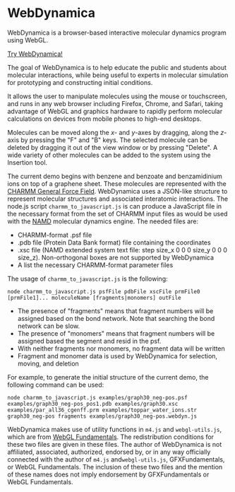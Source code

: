 WebDynamica
===========

WebDynamica is a browser-based interactive molecular dynamics program using WebGL.

[Try WebDynamica!](http://jeffcomer.us/webdynamica)

The goal of WebDynamica is to help educate the public and students about molecular interactions, while being useful to experts in molecular simulation for prototyping and constructing initial conditions.

It allows the user to manipulate molecules using the mouse or touchscreen, and runs in any web browser including Firefox, Chrome, and Safari, taking advantage of WebGL and graphics hardware to rapidly perform molecular calculations on devices from mobile phones to high-end desktops. 

Molecules can be moved along the *x*- and *y*-axes by dragging, along the *z*-axis by pressing the "F" and "B" keys. The selected molecule can be deleted by dragging it out of the view window or by pressing "Delete". A wide variety of other molecules can be added to the system using the Insertion tool. 

The current demo begins with benzene and benzoate and benzamidinium ions on top of a graphene sheet. These molecules are represented with the [CHARMM General Force Field](https://doi.org/10.1002/jcc.21367). WebDynamica uses a JSON-like structure to represent molecular structures and associated interatomic interactions. The node.js script `charmm_to_javascript.js` is can produce a JavaScript file in the necessary format from the set of CHARMM input files as would be used with the [NAMD](https://www.ks.uiuc.edu/Research/namd/) molecular dynamics engine. The needed files are:

- CHARMM-format .psf file
- .pdb file (Protein Data Bank format) file containing the coordinates
- .xsc file (NAMD extended system text file: step size_x 0 0 0 size_y 0 0 0 size_z). Non-orthogonal boxes are not supported by WebDynamica
- A list the necessary CHARMM-format parameter files

The usage of `charmm_to_javascript.js` is the following:

`node charmm_to_javascript.js psfFile pdbFile xscFile prmFile0 [prmFile1]... moleculeName [fragments|monomers] outFile`

- The presence of "fragments" means that fragment numbers will be assigned based on the bond network. Note that searching the bond network can be slow.
- The presence of "monomers" means that fragment numbers will be assigned based the segment and resid in the psf.
- With neither fragments nor monomers, no fragment data will be written
- Fragment and monomer data is used by WebDynamica for selection, moving, and deletion
    
For example, to generate the initial structure of the current demo, the following command can be used:

`node charmm_to_javascript.js examples/graph30_neg-pos.psf examples/graph30_neg-pos_pos1.pdb examples/graph30.xsc examples/par_all36_cgenff.prm examples/toppar_water_ions.str graph30_neg-pos fragments examples/graph30_neg-pos.webdyn.js`

WebDynamica makes use of utility functions in `m4.js` and `webgl-utils.js`, which are from [WebGL Fundamentals](https://webglfundamentals.org/). The redistribution conditions for these two files are given in these files. The author of WebDynamica is not affiliated, associated, authorized, endorsed by, or in any way officially connected with the author of `m4.js` and`webgl-utils.js`, GFXFundamentals, or WebGL Fundamentals. The inclusion of these two files and the mention of these names does not imply endorsement by GFXFundamentals or WebGL Fundamentals.
